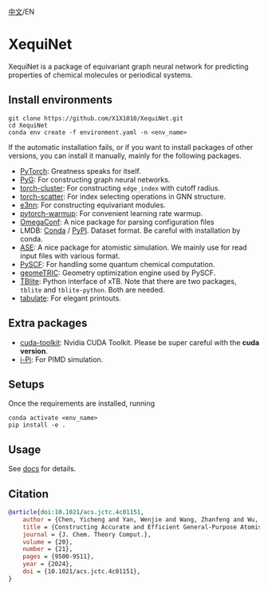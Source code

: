 [中文](README_CN.md)/EN

# XequiNet
XequiNet is a package of equivariant graph neural network for predicting properties of chemical molecules or periodical systems.

## Install environments
```
git clone https://github.com/X1X1010/XequiNet.git
cd XequiNet
conda env create -f environment.yaml -n <env_name>
```
If the automatic installation fails, or if you want to install packages of other versions, you can install it manually, mainly for the following packages.

- [PyTorch](https://pytorch.org/): Greatness speaks for itself.
- [PyG](https://pytorch-geometric.readthedocs.io/en/latest/index.html): For constructing graph neural networks.
- [torch-cluster](https://pypi.org/project/torch-cluster/): For constructing `edge_index` with cutoff radius.
- [torch-scatter](https://pypi.org/project/torch-scatter/): For index selecting operations in GNN structure.
- [e3nn](https://e3nn.org/): For constructing equivariant modules.
- [pytorch-warmup](https://tony-y.github.io/pytorch_warmup/master/index.html): For convenient learning rate warmup.
- [OmegaConf](https://omegaconf.readthedocs.io/en/2.3_branch/): A nice package for parsing configuration files
- LMDB: [Conda](https://anaconda.org/conda-forge/python-lmdb) / [PyPI](https://pypi.org/project/lmdb/). Dataset format. Be careful with installation by conda.
- [ASE](https://wiki.fysik.dtu.dk/ase/#): A nice package for atomistic simulation. We mainly use for read input files with various format.
- [PySCF](https://pyscf.org/index.html): For handling some quantum chemical computation.
- [geomeTRIC](https://geometric.readthedocs.io/en/latest/): Geometry optimization engine used by PySCF.
- [TBlite](https://tblite.readthedocs.io/en/latest/): Python interface of xTB. Note that there are two packages, `tblite` and `tblite-python`. Both are needed.
- [tabulate](https://pypi.org/project/tabulate/): For elegant printouts.

## Extra packages
- [cuda-toolkit](https://anaconda.org/nvidia/cuda-toolkit): Nvidia CUDA Toolkit. Please be super careful with the **cuda version**.
- [i-Pi](https://ipi-code.org/): For PIMD simulation.

## Setups
Once the requirements are installed, running
```
conda activate <env_name>
pip install -e .
```

## Usage
See [docs](./xequinet/docs) for details.


## Citation
```bibtex
@article{doi:10.1021/acs.jctc.4c01151,
    author = {Chen, Yicheng and Yan, Wenjie and Wang, Zhanfeng and Wu, Jianming and Xu, Xin},
    title = {Constructing Accurate and Efficient General-Purpose Atomistic Machine Learning Model with Transferable Accuracy for Quantum Chemistry},
    journal = {J. Chem. Theory Comput.},
    volume = {20},
    number = {21},
    pages = {9500-9511},
    year = {2024},
    doi = {10.1021/acs.jctc.4c01151},
}
```
